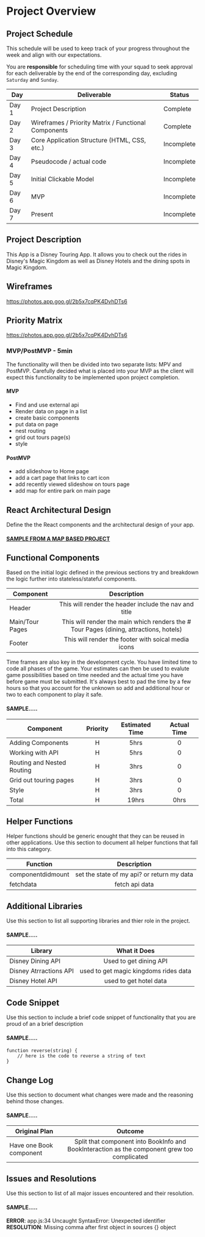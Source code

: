 # Project Overview

## Project Schedule

This schedule will be used to keep track of your progress throughout the week and align with our expectations.  

You are **responsible** for scheduling time with your squad to seek approval for each deliverable by the end of the corresponding day, excluding `Saturday` and `Sunday`.

|  Day | Deliverable | Status
|---|---| ---|
|Day 1| Project Description | Complete
|Day 2| Wireframes / Priority Matrix / Functional Components | Complete
|Day 3| Core Application Structure (HTML, CSS, etc.) | Incomplete
|Day 4| Pseudocode / actual code | Incomplete
|Day 5| Initial Clickable Model  | Incomplete
|Day 6| MVP | Incomplete
|Day 7| Present | Incomplete


## Project Description
This App is a Disney Touring App. It allows you to check out the rides in Disney's Magic Kingdom as well as Disney Hotels and the dining spots in Magic Kingdom.

## Wireframes

https://photos.app.goo.gl/2b5x7cqPK4DvhDTs6


## Priority Matrix

https://photos.app.goo.gl/2b5x7cqPK4DvhDTs6

### MVP/PostMVP - 5min

The functionality will then be divided into two separate lists: MPV and PostMVP.  Carefully decided what is placed into your MVP as the client will expect this functionality to be implemented upon project completion.  

#### MVP 

- Find and use external api 
- Render data on page in a list
- create basic components
- put data on page 
- nest routing
- grid out tours page(s)
- style

#### PostMVP 

- add slideshow to Home page
- add a cart page that links to cart icon
- add recently viewed slideshow on tours page 
- add map for entire park on main page

## React Architectural Design

Define the the React components and the architectural design of your app.

#### [SAMPLE FROM A MAP BASED PROJECT](https://res.cloudinary.com/dvjtpejbw/image/upload/v1540221204/20181022_111216.jpg)

## Functional Components

Based on the initial logic defined in the previous sections try and breakdown the logic further into stateless/stateful components. 


| Component | Description | 
| --- | :---: |  
| Header | This will render the header include the nav and title | 
| Main/Tour Pages | This will render the main  which renders the # Tour Pages (dining, attractions, hotels)| 
| Footer | This will render the footer with soical media icons| 



Time frames are also key in the development cycle.  You have limited time to code all phases of the game.  Your estimates can then be used to evalute game possibilities based on time needed and the actual time you have before game must be submitted. It's always best to pad the time by a few hours so that you account for the unknown so add and additional hour or two to each component to play it safe.

#### SAMPLE.....
| Component | Priority | Estimated Time | Actual Time |
| --- | :---: |  :---: | :---: |
| Adding Components| H | 5hrs| 0 |
| Working with API | H | 5hrs|0 |
| Routing and Nested Routing | H | 3hrs | 0 |
| Grid out touring pages | H | 3hrs | 0 |
| Style | H | 3hrs | 0 | 
| Total | H | 19hrs| 0hrs | 

## Helper Functions
Helper functions should be generic enought that they can be reused in other applications. Use this section to document all helper functions that fall into this category.


| Function | Description | 
| --- | :---: |  
| componentdidmount | set the state of my api? or return my data | 
| fetchdata| fetch api data |

## Additional Libraries
 Use this section to list all supporting libraries and thier role in the project. 
 
 #### SAMPLE.....
| Library | What it Does | 
| --- | :---: |  
|Disney Dining API | Used to  get dining API | 
| Disney Atrractions API| used to get magic kingdoms rides data | 
| Disney Hotel API | used to get hotel data|


## Code Snippet

Use this section to include a brief code snippet of functionality that you are proud of an a brief description  

#### SAMPLE.....
```
function reverse(string) {
	// here is the code to reverse a string of text
}
```

## Change Log
 Use this section to document what changes were made and the reasoning behind those changes.  

#### SAMPLE.....
| Original Plan | Outcome | 
| --- | :---: |  
| Have one Book component | Split that component into BookInfo and BookInteraction as the component grew too complicated | 

## Issues and Resolutions
 Use this section to list of all major issues encountered and their resolution.

#### SAMPLE.....
**ERROR**: app.js:34 Uncaught SyntaxError: Unexpected identifier                                
**RESOLUTION**: Missing comma after first object in sources {} object

